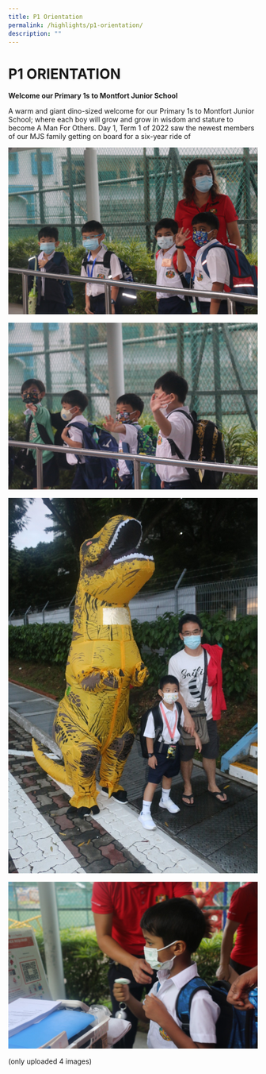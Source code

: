 ```yaml
---
title: P1 Orientation
permalink: /highlights/p1-orientation/
description: ""
---
```

# **P1 ORIENTATION**

**Welcome our Primary 1s to Montfort Junior School**

A warm and giant dino-sized welcome for our Primary 1s to Montfort Junior School; where each boy will grow and grow in wisdom and stature to become A Man For Others. Day 1, Term 1 of 2022 saw the newest members of our MJS family getting on board for a six-year ride of

![](/images/WhatsApp%20Image%202022-01-04.jpeg)

![](/images/WhatsApp%20Image%202022-01-04%202.jpeg)

![](/images/WhatsApp%20Image%202022-01-04%203.jpeg)

![](/images/WhatsApp%20Image%202022-01-04%204.jpeg)

(only uploaded 4 images)